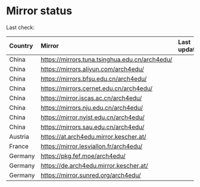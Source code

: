 <script src="./time.js"></script>
# Mirror status
Last check: <script type="text/javascript">localize(1714771023.4961712);</script>

|Country|Mirror|Last update|
|:------|:-----|:----------|
|China|https://mirrors.tuna.tsinghua.edu.cn/arch4edu/|<script type="text/javascript">localize(1714761232);</script>|
|China|https://mirrors.aliyun.com/arch4edu/|<script type="text/javascript">localize(1714718083);</script>|
|China|https://mirrors.bfsu.edu.cn/arch4edu/|<script type="text/javascript">localize(1714718083);</script>|
|China|https://mirrors.cernet.edu.cn/arch4edu/|<script type="text/javascript">localize(1714761232);</script>|
|China|https://mirror.iscas.ac.cn/arch4edu/|<script type="text/javascript">localize(1714718083);</script>|
|China|https://mirrors.nju.edu.cn/arch4edu/|<script type="text/javascript">localize(1714674898);</script>|
|China|https://mirror.nyist.edu.cn/arch4edu/|<script type="text/javascript">localize(1714761232);</script>|
|China|https://mirrors.sau.edu.cn/arch4edu/|<script type="text/javascript">localize(1714718083);</script>|
|Austria|https://at.arch4edu.mirror.kescher.at/|<script type="text/javascript">localize(1714761232);</script>|
|France|https://mirror.lesviallon.fr/arch4edu/|<script type="text/javascript">localize(1714718083);</script>|
|Germany|https://pkg.fef.moe/arch4edu/|<script type="text/javascript">localize(1714761232);</script>|
|Germany|https://de.arch4edu.mirror.kescher.at/|<script type="text/javascript">localize(1714761232);</script>|
|Germany|https://mirror.sunred.org/arch4edu/|<script type="text/javascript">localize(1714761232);</script>|

<script src="./tablefilter/tablefilter.js"></script>
<script src="./table.js"></script>
